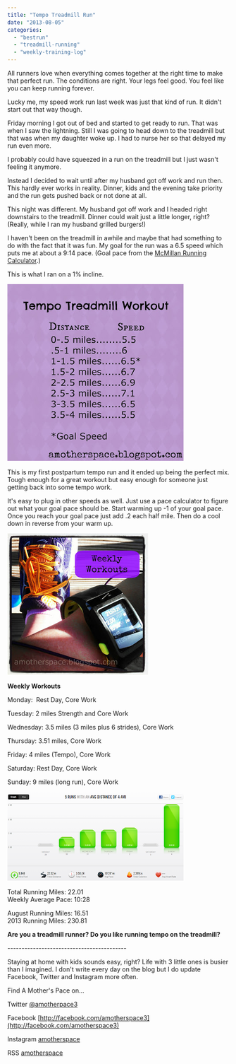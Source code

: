 ```yaml
---
title: "Tempo Treadmill Run"
date: "2013-08-05"
categories: 
  - "bestrun"
  - "treadmill-running"
  - "weekly-training-log"
---
```


All runners love when everything comes together at the right time to make that perfect run. The conditions are right. Your legs feel good. You feel like you can keep running forever.  
  
Lucky me, my speed work run last week was just that kind of run. It didn't start out that way though.  
  
Friday morning I got out of bed and started to get ready to run. That was when I saw the lightning. Still I was going to head down to the treadmill but that was when my daughter woke up. I had to nurse her so that delayed my run even more.   
  
I probably could have squeezed in a run on the treadmill but I just wasn't feeling it anymore.  
  
Instead I decided to wait until after my husband got off work and run then. This hardly ever works in reality. Dinner, kids and the evening take priority and the run gets pushed back or not done at all.  
  
This night was different. My husband got off work and I headed right downstairs to the treadmill. Dinner could wait just a little longer, right? (Really, while I ran my husband grilled burgers!)   
  
I haven't been on the treadmill in awhile and maybe that had something to do with the fact that it was fun. My goal for the run was a 6.5 speed which puts me at about a 9:14 pace. (Goal pace from the [McMillan Running Calculator](http://bit.ly/130Uelt).)  
  
This is what I ran on a 1% incline.  
  

[![Tempo Treadmill Workout | A Mother's Pace](images/TempoTreadmill.jpg "Tempo Treadmill Workout | A Mother's Pace")](http://amotherspace.net/wp-content/uploads/2013/08/TempoTreadmill1.jpg)

  
This is my first postpartum tempo run and it ended up being the perfect mix. Tough enough for a great workout but easy enough for someone just getting back into some tempo work.   
  
It's easy to plug in other speeds as well. Just use a pace calculator to figure out what your goal pace should be. Start warming up -1 of your goal pace. Once you reach your goal pace just add .2 each half mile. Then do a cool down in reverse from your warm up.  

  

[![Weekly Workouts | A Mother's Pace](images/Weekly+Workouts6.jpg "Weekly Workouts | A Mother's Pace")](http://amotherspace.net/wp-content/uploads/2013/08/Weekly+Workouts7.jpg)

  
**Weekly Workouts**  
  
Monday:  Rest Day, Core Work  
  
Tuesday: 2 miles Strength and Core Work  
  
Wednesday: 3.5 miles (3 miles plus 6 strides), Core Work  
  
Thursday: 3.51 miles, Core Work  
  
Friday: 4 miles (Tempo), Core Work  
  
Saturday: Rest Day, Core Work  
  
Sunday: 9 miles (long run), Core Work  
  
  

[![Weekly Workouts | A Mother's Pace](images/NikeAug4.PNG "Weekly Workouts | A Mother's Pace")](http://3.bp.blogspot.com/-EomKVjB7oqU/Uf6vtxo2yxI/AAAAAAAAM2w/c-XWf_opevA/s1600/NikeAug4.PNG)

  
Total Running Miles: 22.01  
Weekly Average Pace: 10:28  
  
  

  
August Running Miles: 16.51  
2013 Running Miles: 230.81  

  

**Are you a treadmill runner? Do you like running tempo on the treadmill?**

\------------------------------------------

  

Staying at home with kids sounds easy, right? Life with 3 little ones is busier than I imagined. I don't write every day on the blog but I do update Facebook, Twitter and Instagram more often.   
  
Find A Mother's Pace on...  
  
Twitter [@amotherpace3](https://twitter.com/amotherspace3)  
  
Facebook [http://facebook.com/amotherspace3](http://facebook.com/amotherspace3)   
  
Instagram [amotherspace](http://instagram.com/amotherspace)  
  
RSS [amotherspace](http://feeds.feedburner.com/amotherspace)
